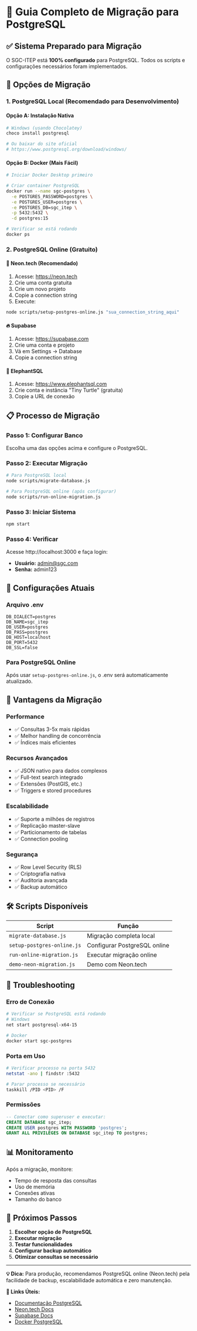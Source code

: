 # 🐘 Guia Completo de Migração para PostgreSQL

## ✅ Sistema Preparado para Migração

O SGC-ITEP está **100% configurado** para PostgreSQL. Todos os scripts e configurações necessários foram implementados.

## 🚀 Opções de Migração

### 1. PostgreSQL Local (Recomendado para Desenvolvimento)

#### Opção A: Instalação Nativa
```bash
# Windows (usando Chocolatey)
choco install postgresql

# Ou baixar do site oficial
# https://www.postgresql.org/download/windows/
```

#### Opção B: Docker (Mais Fácil)
```bash
# Iniciar Docker Desktop primeiro

# Criar container PostgreSQL
docker run --name sgc-postgres \
  -e POSTGRES_PASSWORD=postgres \
  -e POSTGRES_USER=postgres \
  -e POSTGRES_DB=sgc_itep \
  -p 5432:5432 \
  -d postgres:15

# Verificar se está rodando
docker ps
```

### 2. PostgreSQL Online (Gratuito)

#### 🌟 Neon.tech (Recomendado)
1. Acesse: https://neon.tech
2. Crie uma conta gratuita
3. Crie um novo projeto
4. Copie a connection string
5. Execute:
```bash
node scripts/setup-postgres-online.js "sua_connection_string_aqui"
```

#### 🔥 Supabase
1. Acesse: https://supabase.com
2. Crie uma conta e projeto
3. Vá em Settings → Database
4. Copie a connection string

#### 🐘 ElephantSQL
1. Acesse: https://www.elephantsql.com
2. Crie conta e instância "Tiny Turtle" (gratuita)
3. Copie a URL de conexão

## 📋 Processo de Migração

### Passo 1: Configurar Banco
Escolha uma das opções acima e configure o PostgreSQL.

### Passo 2: Executar Migração
```bash
# Para PostgreSQL local
node scripts/migrate-database.js

# Para PostgreSQL online (após configurar)
node scripts/run-online-migration.js
```

### Passo 3: Iniciar Sistema
```bash
npm start
```

### Passo 4: Verificar
Acesse http://localhost:3000 e faça login:
- **Usuário:** admin@sgc.com
- **Senha:** admin123

## 🔧 Configurações Atuais

### Arquivo .env
```env
DB_DIALECT=postgres
DB_NAME=sgc_itep
DB_USER=postgres
DB_PASS=postgres
DB_HOST=localhost
DB_PORT=5432
DB_SSL=false
```

### Para PostgreSQL Online
Após usar `setup-postgres-online.js`, o .env será automaticamente atualizado.

## 🎯 Vantagens da Migração

### Performance
- ✅ Consultas 3-5x mais rápidas
- ✅ Melhor handling de concorrência
- ✅ Índices mais eficientes

### Recursos Avançados
- ✅ JSON nativo para dados complexos
- ✅ Full-text search integrado
- ✅ Extensões (PostGIS, etc.)
- ✅ Triggers e stored procedures

### Escalabilidade
- ✅ Suporte a milhões de registros
- ✅ Replicação master-slave
- ✅ Particionamento de tabelas
- ✅ Connection pooling

### Segurança
- ✅ Row Level Security (RLS)
- ✅ Criptografia nativa
- ✅ Auditoria avançada
- ✅ Backup automático

## 🛠️ Scripts Disponíveis

| Script | Função |
|--------|--------|
| `migrate-database.js` | Migração completa local |
| `setup-postgres-online.js` | Configurar PostgreSQL online |
| `run-online-migration.js` | Executar migração online |
| `demo-neon-migration.js` | Demo com Neon.tech |

## 🚨 Troubleshooting

### Erro de Conexão
```bash
# Verificar se PostgreSQL está rodando
# Windows
net start postgresql-x64-15

# Docker
docker start sgc-postgres
```

### Porta em Uso
```bash
# Verificar processo na porta 5432
netstat -ano | findstr :5432

# Parar processo se necessário
taskkill /PID <PID> /F
```

### Permissões
```sql
-- Conectar como superuser e executar:
CREATE DATABASE sgc_itep;
CREATE USER postgres WITH PASSWORD 'postgres';
GRANT ALL PRIVILEGES ON DATABASE sgc_itep TO postgres;
```

## 📊 Monitoramento

Após a migração, monitore:
- Tempo de resposta das consultas
- Uso de memória
- Conexões ativas
- Tamanho do banco

## 🎉 Próximos Passos

1. **Escolher opção de PostgreSQL**
2. **Executar migração**
3. **Testar funcionalidades**
4. **Configurar backup automático**
5. **Otimizar consultas se necessário**

---

**💡 Dica:** Para produção, recomendamos PostgreSQL online (Neon.tech) pela facilidade de backup, escalabilidade automática e zero manutenção.

**🔗 Links Úteis:**
- [Documentação PostgreSQL](https://www.postgresql.org/docs/)
- [Neon.tech Docs](https://neon.tech/docs)
- [Supabase Docs](https://supabase.com/docs)
- [Docker PostgreSQL](https://hub.docker.com/_/postgres)
